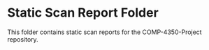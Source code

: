 # Static Scan Report Folder

This folder contains static scan reports for the COMP-4350-Project repository.
